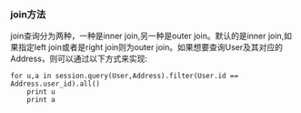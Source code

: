 ### join方法

join查询分为两种，一种是inner join,另一种是outer join。默认的是inner join,如果指定left join或者是right join则为outer join。如果想要查询User及其对应的Address，则可以通过以下方式来实现:

```
for u,a in session.query(User,Address).filter(User.id == Address.user_id).all()
    print u
    print a
```



